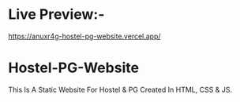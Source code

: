 # Live Preview:-
https://anuxr4g-hostel-pg-website.vercel.app/

# Hostel-PG-Website
This Is A Static Website For Hostel &amp; PG Created In HTML, CSS &amp; JS.
